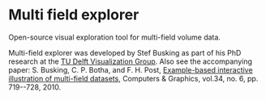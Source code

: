 # Multi field explorer
Open-source visual exploration tool for multi-field volume data.

Multi-field explorer was developed by Stef Busking as part of his PhD research at the [TU Delft Visualization Group](http://graphics.tudelft.nl/). Also see the accompanying paper: S. Busking, C. P. Botha, and F. H. Post, [Example-based interactive illustration of multi-field datasets](https://graphics.tudelft.nl/Publications-new/2010/BBP10a/), Computers & Graphics, vol.34, no. 6, pp. 719--728, 2010.
